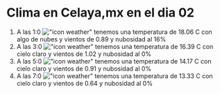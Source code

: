 # Clima en Celaya,mx en el dia 02

1. A las 1:0 !["icon weather"](http://openweathermap.org/img/w/02n.png) tenemos una temperatura de 18.06 C con algo de nubes y  vientos de 0.89 y nubosidad al 16%
1. A las 3:0 !["icon weather"](http://openweathermap.org/img/w/01n.png) tenemos una temperatura de 16.39 C con cielo claro y  vientos de 1.02 y nubosidad al 0%
1. A las 5:0 !["icon weather"](http://openweathermap.org/img/w/01n.png) tenemos una temperatura de 14.17 C con cielo claro y  vientos de 0.91 y nubosidad al 0%
1. A las 7:0 !["icon weather"](http://openweathermap.org/img/w/01n.png) tenemos una temperatura de 13.33 C con cielo claro y  vientos de 0.64 y nubosidad al 0%
